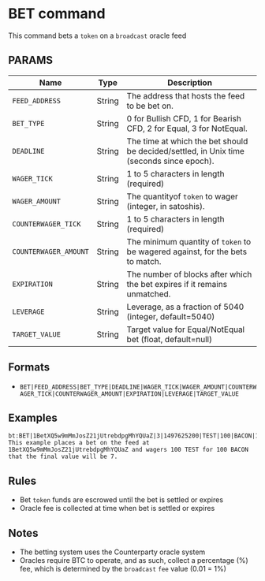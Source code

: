 # BET command
This command bets a `token` on a `broadcast` oracle feed

## PARAMS
| Name                  | Type   | Description                                                                              |
| --------------------- | ------ | ---------------------------------------------------------------------------------------- |
| `FEED_ADDRESS`        | String | The address that hosts the feed to be bet on.                                            |
| `BET_TYPE`            | String | 0 for Bullish CFD, 1 for Bearish CFD, 2 for Equal, 3 for NotEqual.                       |
| `DEADLINE`            | String | The time at which the bet should be decided/settled, in Unix time (seconds since epoch). |
| `WAGER_TICK`          | String | 1 to 5 characters in length (required)                                                   |
| `WAGER_AMOUNT`        | String | The quantityof `token` to wager (integer, in satoshis).                                  |
| `COUNTERWAGER_TICK`   | String | 1 to 5 characters in length (required)                                                   |
| `COUNTERWAGER_AMOUNT` | String | The minimum quantity of `token` to be wagered against, for the bets to match.            |
| `EXPIRATION`          | String | The number of blocks after which the bet expires if it remains unmatched.                |
| `LEVERAGE`            | String | Leverage, as a fraction of 5040 (integer, default=5040)                                  |
| `TARGET_VALUE`        | String | Target value for Equal/NotEqual bet (float, default=null)                                |


## Formats
- `BET|FEED_ADDRESS|BET_TYPE|DEADLINE|WAGER_TICK|WAGER_AMOUNT|COUNTERWAGER_TICK|COUNTERWAGER_AMOUNT|EXPIRATION|LEVERAGE|TARGET_VALUE`

## Examples
```
bt:BET|1BetXQ5w9mMmJosZ21jUtrebdpgMhYQUaZ|3|1497625200|TEST|100|BACON|100|604|5040|7
This example places a bet on the feed at 1BetXQ5w9mMmJosZ21jUtrebdpgMhYQUaZ and wagers 100 TEST for 100 BACON that the final value will be 7.
```

## Rules
- Bet `token` funds are escrowed until the bet is settled or expires
- Oracle fee is collected at time when bet is settled or expires

## Notes
- The betting system uses the Counterparty oracle system
- Oracles require BTC to operate, and as such, collect a percentage (%) fee, which is determined by the `broadcast` `fee` value (0.01 = 1%)
